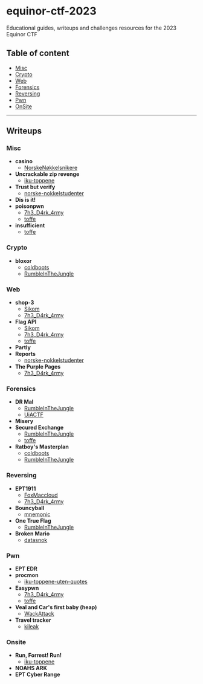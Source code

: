 
# equinor-ctf-2023
Educational guides, writeups and challenges resources for the 2023 Equinor CTF


## Table of content
- [Misc](#misc)
- [Crypto](#crypto)
- [Web](#web)
- [Forensics](#forensics)
- [Reversing](#reversing)
- [Pwn](#pwn)
- [OnSite](#onsite)

---

## Writeups

### Misc
 - **casino**
	 - [NorskeNøkkelsnikere](/writeups/Misc/casino/NorskeNøkkelsnikere)  
 - **Uncrackable zip revenge**
	 - [iku-toppene](/writeups/Misc/Uncrackable%20zip%20revenge/iku-toppene)  
 - **Trust but verify**
	 - [norske-nokkelstudenter](/writeups/Misc/Trust%20but%20verify/norske-nokkelstudenter)  
 - **Dis is it!**
 - **poisonpwn**
	 - [7h3_D4rk_4rmy](/writeups/Misc/poisonpwn/7h3_D4rk_4rmy)  
	 - [toffe](/writeups/Misc/poisonpwn/toffe)  
 - **insufficient**
	 - [toffe](/writeups/Misc/insufficient/toffe)  
### Crypto
 - **bloxor**
	 - [coldboots](/writeups/Crypto/bloxor/coldboots)  
	 - [RumbleInTheJungle](/writeups/Crypto/bloxor/RumbleInTheJungle)  
### Web
 - **shop-3**
	 - [Sikom](/writeups/Web/shop-3/Sikom)  
	 - [7h3_D4rk_4rmy](/writeups/Web/shop-3/7h3_D4rk_4rmy)  
 - **Flag API**
	 - [Sikom](/writeups/Web/Flag%20API/Sikom)  
	 - [7h3_D4rk_4rmy](/writeups/Web/Flag%20API/7h3_D4rk_4rmy)  
	 - [toffe](/writeups/Web/Flag%20API/toffe)  
 - **Partly**
 - **Reports**
	 - [norske-nokkelstudenter](/writeups/Web/Reports/norske-nokkelstudenter)  
 - **The Purple Pages**
	 - [7h3_D4rk_4rmy](/writeups/Web/The%20Purple%20Pages/7h3_D4rk_4rmy)  
### Forensics
 - **DR Mal**
	 - [RumbleInTheJungle](/writeups/Forensics/DR%20Mal/RumbleInTheJungle)  
	 - [UiACTF](/writeups/Forensics/DR%20Mal/UiACTF)  
 - **Misery**
 - **Secured Exchange**
	 - [RumbleInTheJungle](/writeups/Forensics/Secured%20Exchange/RumbleInTheJungle)  
	 - [toffe](/writeups/Forensics/Secured%20Exchange/toffe)  
 - **Ratboy's Masterplan**
	 - [coldboots](/writeups/Forensics/Ratboy's%20Masterplan/coldboots)  
	 - [RumbleInTheJungle](/writeups/Forensics/Ratboy's%20Masterplan/RumbleInTheJungle)  
### Reversing
 - **EPT1911**
	 - [FoxMaccloud](/writeups/Reversing/EPT1911/FoxMaccloud)  
	 - [7h3_D4rk_4rmy](/writeups/Reversing/EPT1911/7h3_D4rk_4rmy)  
 - **Bouncyball**
	 - [mnemonic](/writeups/Reversing/Bouncyball/mnemonic)  
 - **One True Flag**
	 - [RumbleInTheJungle](/writeups/Reversing/One%20True%20Flag/RumbleInTheJungle)  
 - **Broken Mario**
	 - [datasnok](/writeups/Reversing/Broken%20Mario/datasnok)  
### Pwn
 - **EPT EDR**
 - **procmon**
	 - [iku-toppene-uten-quotes](/writeups/Pwn/procmon/iku-toppene-uten-quotes)  
 - **Easypwn**
	 - [7h3_D4rk_4rmy](/writeups/Pwn/Easypwn/7h3_D4rk_4rmy)  
	 - [toffe](/writeups/Pwn/Easypwn/toffe)  
 - **Veal and Car's first baby (heap)**
	 - [WackAttack](/writeups/Pwn/Veal%20and%20Car's%20first%20baby%20(heap)/WackAttack)  
 - **Travel tracker**
	 - [kileak](/writeups/Pwn/Travel%20tracker/kileak)  
### Onsite
 - **Run, Forrest! Run!**
	 - [iku-toppene](/writeups/Onsite/Run,%20Forrest!%20Run!/iku-toppene)  
 - **NOAHS ARK**
 - **EPT Cyber Range**
